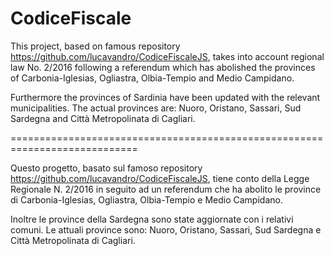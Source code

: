 # CodiceFiscale

This project, based on famous repository https://github.com/lucavandro/CodiceFiscaleJS, takes into account regional law No. 2/2016 following a referendum which has abolished the provinces of Carbonia-Iglesias, Ogliastra, Olbia-Tempio and Medio Campidano.

Furthermore the provinces of Sardinia have been updated with the relevant municipalities. The actual provinces are: Nuoro, Oristano, Sassari, Sud Sardegna and Città Metropolinata di Cagliari.

============================================================================

Questo progetto, basato sul famoso repository https://github.com/lucavandro/CodiceFiscaleJS, tiene conto della Legge Regionale N. 2/2016 in seguito ad un referendum che ha abolito le province di Carbonia-Iglesias, Ogliastra, Olbia-Tempio e Medio Campidano.

Inoltre le province della Sardegna sono state aggiornate con i relativi comuni. Le attuali province sono: Nuoro, Oristano, Sassari, Sud Sardegna e Città Metropolinata di Cagliari.
